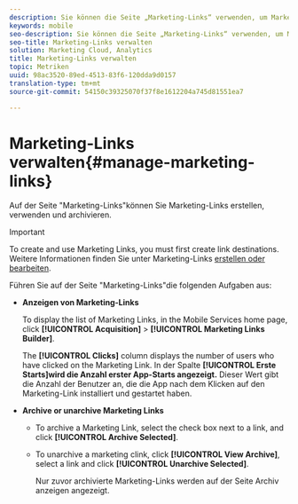 ```yaml
---
description: Sie können die Seite „Marketing-Links“ verwenden, um Marketinglinks zu erstellen, zu verwenden und zu archivieren.
keywords: mobile
seo-description: Sie können die Seite „Marketing-Links“ verwenden, um Marketinglinks zu erstellen, zu verwenden und zu archivieren.
seo-title: Marketing-Links verwalten
solution: Marketing Cloud, Analytics
title: Marketing-Links verwalten
topic: Metriken
uuid: 98ac3520-89ed-4513-83f6-120dda9d0157
translation-type: tm+mt
source-git-commit: 54150c39325070f37f8e1612204a745d81551ea7

---
```



# Marketing-Links verwalten{#manage-marketing-links}

Auf der Seite "Marketing-Links"können Sie Marketing-Links erstellen, verwenden und archivieren.

>[!IMPORTANT]
>
>To create and use Marketing Links, you must first create link destinations. Weitere Informationen finden Sie unter Marketing-Links [erstellen oder bearbeiten](/help/using/acquisition-main/c-marketing-links-builder/t-create-edit-adobe-links/t-create-edit-adobe-links.md).

Führen Sie auf der Seite "Marketing-Links"die folgenden Aufgaben aus:

* **Anzeigen von Marketing-Links**

   To display the list of Marketing Links, in the Mobile Services home page, click **[!UICONTROL Acquisition]** &gt; **[!UICONTROL Marketing Links Builder]**.

   The **[!UICONTROL Clicks]** column displays the number of users who have clicked on the Marketing Link. In der Spalte **[!UICONTROL Erste Starts]wird die Anzahl erster App-Starts angezeigt.** Dieser Wert gibt die Anzahl der Benutzer an, die die App nach dem Klicken auf den Marketing-Link installiert und gestartet haben.

* **Archive or unarchive Marketing Links**

   * To archive a Marketing Link, select the check box next to a link, and click **[!UICONTROL Archive Selected]**.
   * To unarchive a marketing clink, click **[!UICONTROL View Archive]**, select a link and click **[!UICONTROL Unarchive Selected]**.

      Nur zuvor archivierte Marketing-Links werden auf der Seite Archiv anzeigen angezeigt.

